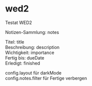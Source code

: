 # wed2
Testat WED2


Notizen-Sammlung: notes

Titel: title \
Beschreibung: description\
Wichtigkeit: importance\
Fertig bis: dueDate\
Erledigt: finished


config.layout für darkMode\
config.notes.filter für Fertige verbergen